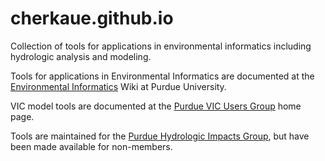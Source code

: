 # cherkaue.github.io
Collection of tools for applications in environmental informatics including hydrologic analysis and modeling.

Tools for applications in Environmental Informatics are documented at the <a href="https://wiki.itap.purdue.edu/display/environmentalinformatics/Environmental+Informatics">Environmental Informatics</a> Wiki at Purdue University.

VIC model tools are documented at the <a href="https://wiki.itap.purdue.edu/display/PVUG/Purdue+VIC+Users+Group+Home">Purdue VIC Users Group</a> home page.

Tools are maintained for the <a href="https://www.agry.purdue.edu/hydrology/index.asp">Purdue Hydrologic Impacts Group</a>, but have been made available for non-members.
